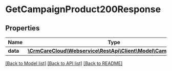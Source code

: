 # GetCampaignProduct200Response

## Properties
Name | Type | Description | Notes
------------ | ------------- | ------------- | -------------
**data** | [**\CrmCareCloud\Webservice\RestApi\Client\Model\CampaignProduct**](CampaignProduct.md) |  | [optional] 

[[Back to Model list]](../../README.md#documentation-for-models) [[Back to API list]](../../README.md#documentation-for-api-endpoints) [[Back to README]](../../README.md)

